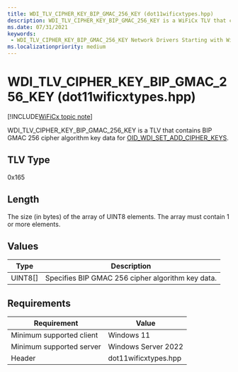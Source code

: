 ```yaml
---
title: WDI_TLV_CIPHER_KEY_BIP_GMAC_256_KEY (dot11wificxtypes.hpp)
description: WDI_TLV_CIPHER_KEY_BIP_GMAC_256_KEY is a WiFiCx TLV that contains GMAC 256 cipher algorithm key data for OID_WDI_SET_ADD_CIPHER_KEYS.
ms.date: 07/31/2021
keywords:
 - WDI_TLV_CIPHER_KEY_BIP_GMAC_256_KEY Network Drivers Starting with Windows 10, Version 2004
ms.localizationpriority: medium
---
```


# WDI\_TLV\_CIPHER\_KEY\_BIP\_GMAC\_256\_KEY (dot11wificxtypes.hpp)

[!INCLUDE[WiFiCx topic note](../includes/wificx-version-warning.md)]

WDI\_TLV\_CIPHER\_KEY\_BIP\_GMAC\_256\_KEY is a TLV that contains BIP GMAC 256 cipher algorithm key data for [OID\_WDI\_SET\_ADD\_CIPHER\_KEYS](./oid-wdi-set-add-cipher-keys.md).

## TLV Type

0x165

## Length

The size (in bytes) of the array of UINT8 elements. The array must contain 1 or more elements.

## Values

| Type | Description |
| --- | ---|
| UINT8\[\] | Specifies BIP GMAC 256 cipher algorithm key data. |

## Requirements

|Requirement|Value|
|--- |--- |
|Minimum supported client|Windows 11|
|Minimum supported server|Windows Server 2022|
|Header|dot11wificxtypes.hpp|
